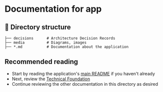 # Documentation for app

## 📂 Directory structure

```text
├── decisions      # Architecture Decision Records
├── media          # Diagrams, images
├── *.md           # Documentation about the application
```

## Recommended reading

- Start by reading the application's [main README](/app/README.md) if you haven't already
- Next, review the [Technical Foundation](./technical-foundation.md)
- Continue reviewing the other documentation in this directory as desired
